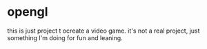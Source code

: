 # opengl
this is just project t ocreate a video game. it's not a real project, just something I'm doing for fun and leaning.

